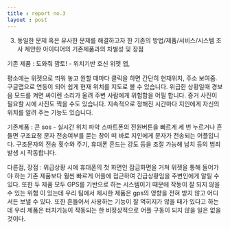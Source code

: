 ```yaml
---
title : report no.3
layout : post
---
```

3. 동일한 문제 혹은 유사한 문제를 해결하고자 한 기존의 방법/제품/서비스/시스템 조사
제안한 아이디어의 기존제품과의 차별성 및 장점
 

기존 제품 : 도와줘 깜토! - 위치기반 호신 위젯 앱, 
                
평소에는 위젯으로 띄워 놓고 원할 때마다 클릭을 하면 간단히 현재위치, 주소 보여줌. 
구글맵으로 연동이 되어 쉽게 현재 위치를 지도로 볼 수 있습니다.
위급한 상황일때 경보음 모드를 켜면 싸이렌 소리가 울려 주변 사람에게 위험함을 어필 합니다.
증거 사진이 필요할 시에 사진도 찍을 수도 있습니다.
지속적으로 정해진 시간마다 지인에게 자신의 위치를 알려 주는 기능도 있습니다.

기존제품 : 콘 sos - 실시간 위치 파악 
스마트폰의 전원버튼을 빠르게 세 번 누르거나 흔들면 구조요청 문자 전송여부를 묻는 창이 떠 바로 지인에게 문자가 전송되는 어플입니다. 구조문자의 전송 횟수와 주기, 휴대폰 흔드는 강도 등을 조절 가능해 납치 등의 범죄 발생 시 작동합니다. 

다른점, 장점 : 위급상황 시에 휴대폰의 첫 화면인 잠금화면을 거쳐 위젯을 통해 들어가야 하는 기존 제품보다 훨씬 빠르게 어플에 접근하여 긴급상황임을 주변인에게 알릴 수 있다. 또한 두 제품 모두 GPS를 기반으로 하는 시스템이기 때문에 작동이 잘 되지 않을 수 있는 위험
이 있는데 우리 팀에서 제시한 제품은 gps의 영향을 전혀 받지 않고 어디서든 보낼 수 있다. 또한 흔들어서 사용하는 기능이 잘 먹히지가 않을
때가 있다고 하는데 우리 제품은 터치기능이 작동되는 한 비정상적으로 어플 구동이 되지 않을 일은 없을 것이다. 

